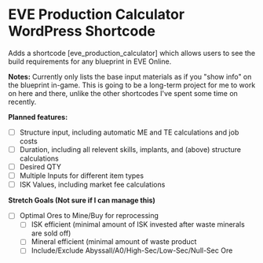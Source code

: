# EVE Production Calculator WordPress Shortcode

Adds a shortcode [eve_production_calculator] which allows users to see the build requirements for any blueprint in EVE Online.

**Notes:**
Currently only lists the base input materials as if you "show info" on the blueprint in-game.
This is going to be a long-term project for me to work on here and there, unlike the other shortcodes I've spent some time on recently.

**Planned features:**
- [ ] Structure input, including automatic ME and TE calculations and job costs
- [ ] Duration, including all relevent skills, implants, and (above) structure calculations
- [ ] Desired QTY
- [ ] Multiple Inputs for different item types
- [ ] ISK Values, including market fee calculations

**Stretch Goals (Not sure if I can manage this)**
- [ ] Optimal Ores to Mine/Buy for reprocessing
    - [ ] ISK efficient (minimal amount of ISK invested after waste minerals are sold off)
    - [ ] Mineral efficient (minimal amount of waste product
    - [ ] Include/Exclude Abyssall/A0/High-Sec/Low-Sec/Null-Sec Ore
